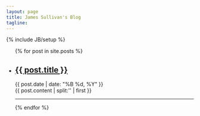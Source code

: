 ```yaml
---
layout: page
title: James Sullivan's Blog
tagline: 
---
```

{% include JB/setup %}

<ul class="posts">
{% for post in site.posts %}
<li>
    <div class="post-preview">
        <h2><a href="{{ BASE_PATH }}{{ post.url }}">{{ post.title }}</a></h2>
        <div class="post-date">{{ post.date | date: "%B %d, %Y" }}</div>
        {{ post.content | split:'<!--break-->' | first }}
    </div>
    <hr>
</li>
{% endfor %}
</ul>

